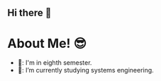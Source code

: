 ## Hi there 👋

<h1>About Me! 😎</h1>

- 🏫: I'm in eighth semester.
- 🔭: I’m currently studying systems engineering.
